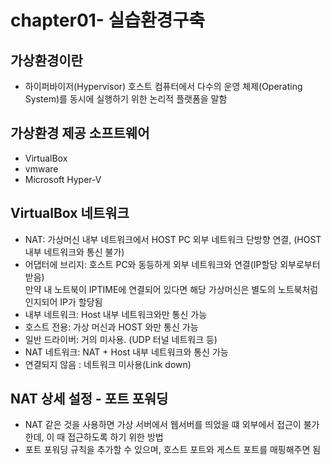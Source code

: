 # chapter01- 실습환경구축
## 가상환경이란
- 하이퍼바이저(Hypervisor) 호스트 컴퓨터에서 다수의 운영 체제(Operating System)를 동시에 실행하기 위한 논리적 플랫폼을 말함

## 가상환경 제공 소프트웨어
- VirtualBox
- vmware
- Microsoft Hyper-V

## VirtualBox 네트워크
- NAT: 가상머신 내부 네트워크에서 HOST PC 외부 네트워크 단방향 연결, (HOST 내부 네트워크와 통신 불가)
- 어댑터에 브리지: 호스트 PC와 동등하게 외부 네트워크와 연결(IP할당 외부로부터 받음)  
  만약 내 노트북이 IPTIME에 연결되어 있다면 해당 가상머신은 별도의 노트북처럼 인지되어 IP가 할당됨
- 내부 네트워크: Host 내부 네트워크와만 통신 가능
- 호스트 전용: 가상 머신과 HOST 와만 통신 가능
- 일반 드라이버: 거의 미사용. (UDP 터널 네트워크 등)
- NAT 네트워크: NAT + Host 내부 네트워크와 통신 가능
- 연결되지 않음 : 네트워크 미사용(Link down)

## NAT 상세 설정 - 포트 포워딩
- NAT 같은 것을 사용하면 가상 서버에서 웹서버를 띄었을 떄 외부에서 접근이 불가한데, 이 때 접근하도록 하기 위한 방법
- 포트 포워딩 규칙을 추가할 수 있으며, 호스트 포트와 게스트 포트를 매핑해주면 됨

